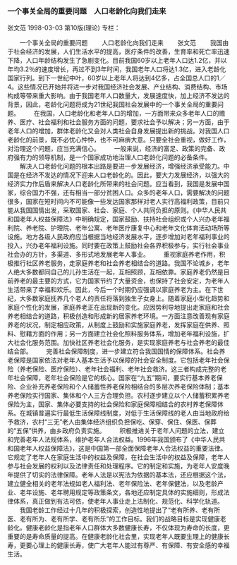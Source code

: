 ### 一个事关全局的重要问题　人口老龄化向我们走来
张文范
1998-03-03
第10版(理论)
专栏：

　　一个事关全局的重要问题
　　人口老龄化向我们走来
　　张文范
　　我国由于社会经济的发展，人们生活水平的提高，医疗条件的改善，生育率和死亡率迅速下降，人口年龄结构发生了急剧变化。目前我国60岁以上老年人口达1.2亿，并以年均3.2％的速度增长，再过不到3年时间，我国老年人口将达1.3亿，进入老龄化国家行列。到下一世纪中叶，60岁以上老年人将达到4亿多，占全国总人口的1／4。这些情况已开始并将进一步对我国经济社会发展、产业结构、消费结构、市场构成等带来重大影响。由于我国老年人口数量大，发展速度快，加上经济不发达的背景，因此，老龄化问题将成为21世纪我国社会发展中的一个事关全局的重要问题。
　　在我国，人口老龄化和老年人口的增加，一方面带来众多老年人口的赡养、医疗、社会福利和社会服务方面的问题，要求社会予以解决；另一方面，由于老年人口的增加，群体老龄化又会对人类社会自身发展提出新的挑战。对我国人口老龄化的前景，既不必忧心忡忡，也不可麻痹大意。只要全社会重视，做好工作，对治理这个问题，应当充满信心。
　　一般来说，经济的富足、政策的完备、政府强有力的领导机制，是一个国家成功地治理人口老龄化问题的必备条件。
　　解决人口老龄化问题的根本出路是要进一步发展经济，增强经济承受能力。中国是在经济不发达的情况下迎来人口老龄化的。因此，要大力发展经济，以强大的经济实力作后盾来解决人口老龄化所带来的社会问题。应当看到，我国是发展中国家，综合国力不强，还有相当一部分贫困人口。众多的老年人口，需要解决的问题很多，国家在短时间内不可能像一些发达国家那样对老人实行高福利政策，目前只能从我国国情出发，采取国家、社会、家庭、个人共同负担的原则。《中华人民共和国老年人权益保障法》中明确规定，国家鼓励、扶持社会组织或个人兴办老年福利院、养老院、护理院、老年公寓、老年医疗康复中心和老年文化体育活动场所等设施。地方各级人民政府应当根据当地经济发展水平，逐步增加对老年福利事业的投入，兴办老年福利设施。同时要在政策上鼓励社会各界积极参与，实行社会事业社会办的方针，多渠道、多形式地发展老年人事业。
　　重视家庭养老作用，积极推行社区养老服务，走家庭养老和社会养老相结合的道路。我国不论城乡，老年人绝大多数都同自己的儿孙生活在一起，互相照顾，互相依靠。家庭养老仍然是目前养老的最主要的方式，它为国家节约了大量资金，也保持了社会安定，为老年人生活带来了幸福和欢乐。因此，今后一个时期仍应强调以家庭养老为主。在下世纪，大多数家庭抚养几个老人的责任将落到独生子女身上。随着家庭小型化趋势和家庭个性化的发展，家庭养老正在出现新的变化。应因势利导地提出走家庭和社会养老相结合的道路，积极创造和形成新的居家养老环境。一方面注意改善现有家庭养老的状况，制定相应政策，从制度上鼓励和实施家庭养老，发挥家庭在供养、照料、慰藉方面的作用；另一方面建立社会化照料服务体系，增加老年福利设施，扩大社会化服务范围。加快社区养老社会化服务，是实现家庭养老与社会养老的最佳结合部。
　　完善社会保障制度，进一步建立符合我国国情的保障体系。社会养老保障是国家依法对老年人基本生活予以保障的社会安全制度。它包括老年社会保险（养老保险、医疗保险）、老年社会福利、老年社会救济。这三者构成完整的老年社会保障，老年社会保险是它的核心。国家在“九五”期间，要实行基本养老保险、企业补充养老保险和个人储蓄性养老保险相结合的多层次养老保险体制；基本养老保险实行国家、集体和个人三方合理负担。农村逐步建立以个人储蓄积累养老保险为主，国家、集体必要支持的社会保险和家庭保障相结合的农村养老保障体系。在城镇普遍实行最低生活保障线制度，对低于生活保障线的老人由当地政府给予救济，农村“三无”老人由集体经济组织负担保吃、保穿、保住、保医、保葬的“五保”供养，由乡政府负责实施。
　　积极推进关于老年人问题的立法，建立和完善老年人法规体系，维护老年人合法权益。1996年我国颁布了《中华人民共和国老年人权益保障法》，这是中国第一部全面保障老年人合法权益的重要法律。它规定了老年人在家庭生活中的权益及保障，在社会生活中的权益及保障，老年人参与社会发展的权利以及法律责任和处理程序。它的制定和实施，为老年人安度晚年提供了切实的法律保障。老年人法是以宪法为依据的基本法，还应根据这个法，建立健全相关的老年法规如老人福利法、老年保险法、老年保健法，以及老龄产业、老年设施、老年聘用规定等政策条文，各地还应制定具体的实施细则，形成法律体系，真正做到有法可依，使老年人事业走上法制化、规范化、科学化轨道。
　　我国老龄工作经过十几年的积极探索，创造性地提出了“老有所养、老有所医、老有所为、老有所学、老有所乐”的工作目标。我们的战略目标是实现健康老龄化。健康老龄化是指老年人口群体大多数健康长寿，不仅体现为寿命的长度，更重要的是寿命质量的提高。在健康老龄化社会里，实现老年人既要生理上的健康长寿，更要心理上的健康长寿，使广大老年人能过有尊严、有保障、有安全感的幸福生活。
